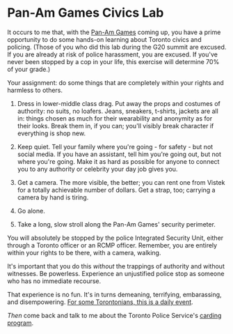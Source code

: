 # Pan-Am Games Civics Lab

It occurs to me that, with the [Pan-Am
Games](http://en.wikipedia.org/wiki/Integrated_Security_Unit) coming up, you
have a prime opportunity to do some hands-on learning about Toronto civics and
policing. (Those of you who did this lab during the G20 summit are excused. If
you are already at risk of police harassment, you are excused. If you've never
been stopped by a cop in your life, this exercise will determine 70% of your
grade.)

Your assignment: do some things that are completely within your rights and
harmless to others.

1. Dress in lower-middle class drag. Put away the props and costumes of
   authority: no suits, no loafers. Jeans, sneakers, t-shirts, jackets are all
   in: things chosen as much for their wearability and anonymity as for their
   looks. Break them in, if you can; you'll visibly break character if
   everything is shop new.

2. Keep quiet. Tell your family where you're going - for safety - but not
   social media. If you have an assistant, tell him you're going out, but not
   where you're going. Make it as hard as possible for anyone to connect you to
   any authority or celebrity your day job gives you.

3. Get a camera. The more visible, the better; you can rent one from Vistek for 
   a totally achievable number of dollars. Get a strap, too; carrying a camera
   by hand is tiring.

4. Go alone.

5. Take a long, slow stroll along the Pan-Am Games' security perimeter.

You will absolutely be stopped by the police Integrated Security Unit, either
through a Toronto officer or an RCMP officer. Remember, you are entirely within
your rights to be there, with a camera, walking.

It's important that you do this _without_ the trappings of authority and
without witnesses. Be powerless. Experience an unjustified police stop as
someone who has no immediate recourse.

That experience is no fun. It's in turns demeaning, terrifying, embarassing,
and disempowering. [For some Torontonians, this is a daily
event](http://www.torontolife.com/informer/features/2015/04/21/skin-im-ive-interrogated-police-50-times-im-black/).

_Then_ come back and talk to me about the Toronto Police Service's [carding
program](http://www.thestar.com/news/city_hall/2015/04/20/toronto-police-carding-policy-reform-will-require-super-powers-james.html).
